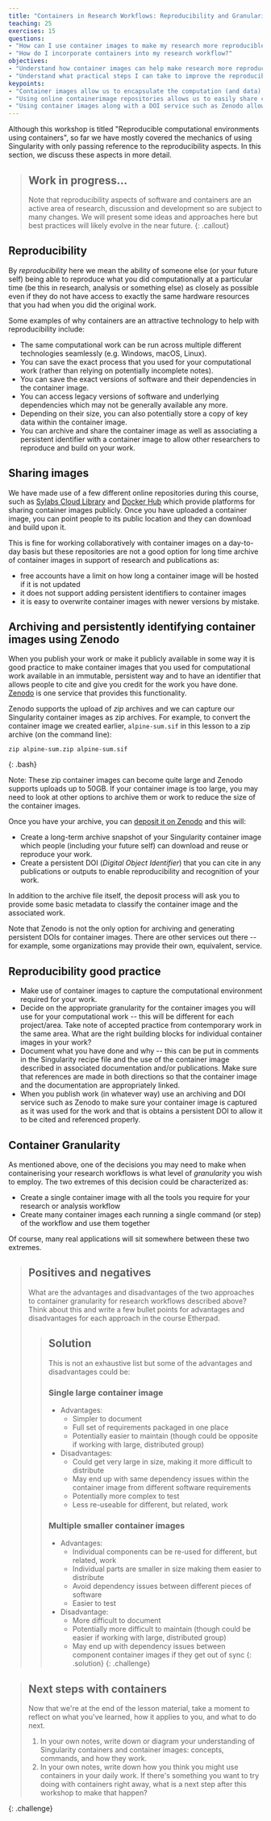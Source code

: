 ```yaml
---
title: "Containers in Research Workflows: Reproducibility and Granularity"
teaching: 25
exercises: 15
questions:
- "How can I use container images to make my research more reproducible?"
- "How do I incorporate containers into my research workflow?"
objectives:
- "Understand how container images can help make research more reproducible."
- "Understand what practical steps I can take to improve the reproducibility of my research using containers."
keypoints:
- "Container images allow us to encapsulate the computation (and data) we have used in our research."
- "Using online containerimage repositories allows us to easily share computational work we have done."
- "Using container images along with a DOI service such as Zenodo allows us to capture our work and enables reproducibility."
---
```


Although this workshop is titled "Reproducible computational environments using containers",
so far we have mostly covered the mechanics of using Singularity with only passing reference to
the reproducibility aspects. In this section, we discuss these aspects in more detail.

> ## Work in progress...
> Note that reproducibility aspects of software and containers are an active area of research,
> discussion and development so are subject to many changes. We will present some ideas and
> approaches here but best practices will likely evolve in the near future.
{: .callout}

## Reproducibility

By *reproducibility* here we mean the ability of someone else (or your future self) being able to reproduce
what you did computationally at a particular time (be this in research, analysis or something else)
as closely as possible even if they do not have access to exactly the same hardware resources
that you had when you did the original work.

Some examples of why containers are an attractive technology to help with reproducibility include:

  - The same computational work can be run across multiple different technologies seamlessly (e.g. Windows, macOS, Linux).
  - You can save the exact process that you used for your computational work (rather than relying on potentially incomplete notes).
  - You can save the exact versions of software and their dependencies in the container image.
  - You can access legacy versions of software and underlying dependencies which may not be generally available any more.
  - Depending on their size, you can also potentially store a copy of key data within the container image.
  - You can archive and share the container image as well as associating a persistent identifier with a container image
    to allow other researchers to reproduce and build on your work.

## Sharing images

We have made use of a few different online repositories during this course, such as [Sylabs Cloud Library](https://cloud.sylabs.io/library) and [Docker Hub](https://hub.docker.com) which provide platforms for sharing container images publicly. Once you have uploaded a container image, you can point people to its public location and they can download and build upon it.

This is fine for working collaboratively with container images on a day-to-day basis but these repositories are not a good option for long time archive of container images in support of research and publications as:

  - free accounts have a limit on how long a container image will be hosted if it is not updated
  - it does not support adding persistent identifiers to container images
  - it is easy to overwrite container images with newer versions by mistake.

## Archiving and persistently identifying container images using Zenodo

When you publish your work or make it publicly available in some way it is good practice to make container images that you used for computational work available in an immutable, persistent way and to have an identifier that allows people to cite and give you credit for the work you have done. [Zenodo](https://zenodo.org/) is one service that provides this functionality.

Zenodo supports the upload of *zip* archives and we can capture our Singularity container images as zip archives. For example, to convert the container image we created earlier, `alpine-sum.sif` in this lesson to a zip archive (on the command line):

~~~
zip alpine-sum.zip alpine-sum.sif
~~~
{: .bash}

Note: These zip container images can become quite large and Zenodo supports uploads up to 50GB. If your container image is too large, you may need to look at other options to archive them or work to reduce the size of the container images.

Once you have your archive, you can [deposit it on Zenodo](https://zenodo.org/deposit/) and this will:

   - Create a long-term archive snapshot of your Singularity container image which people (including your future self) can download and reuse or reproduce your work.
   - Create a persistent DOI (*Digital Object Identifier*) that you can cite in any publications or outputs to enable reproducibility and recognition of your work.

In addition to the archive file itself, the deposit process will ask you to provide some basic metadata to classify the container image and the associated work.

Note that Zenodo is not the only option for archiving and generating persistent DOIs for container images. There are other services out there -- for example, some organizations may provide their own, equivalent, service.

## Reproducibility good practice

   - Make use of container images to capture the computational environment required for your work.
   - Decide on the appropriate granularity for the container images you will use for your computational work -- this will be different for each project/area. Take note of accepted practice from contemporary work in the same area. What are the right building blocks for individual container images in your work?
   - Document what you have done and why -- this can be put in comments in the Singularity recipe file and the use of the container image described in associated documentation and/or publications. Make sure that references are made in both directions so that the container image and the documentation are appropriately linked.
   - When you publish work (in whatever way) use an archiving and DOI service such as Zenodo to make sure your container image is captured as it was used for the work and that is obtains a persistent DOI to allow it to be cited and referenced properly.

## Container Granularity

As mentioned above, one of the decisions you may need to make when containerising your research workflows
is what level of *granularity* you wish to employ. The two extremes of this decision could be characterized
as:

  - Create a single container image with all the tools you require for your research or analysis workflow
  - Create many container images each running a single command (or step) of the workflow and use them together

Of course, many real applications will sit somewhere between these two extremes.

> ## Positives and negatives
> What are the advantages and disadvantages of the two approaches to container granularity for research
> workflows described above? Think about this
> and write a few bullet points for advantages and disadvantages for each approach in the course Etherpad.
> > ## Solution
> > This is not an exhaustive list but some of the advantages and disadvantages could be:
> > ### Single large container image
> > - Advantages:
> >   + Simpler to document
> >   + Full set of requirements packaged in one place
> >   + Potentially easier to maintain (though could be opposite if working with large, distributed group)
> > - Disadvantages:
> >   + Could get very large in size, making it more difficult to distribute
> >   + May end up with same dependency issues within the container image from different software requirements
> >   + Potentially more complex to test
> >   + Less re-useable for different, but related, work
> >
> > ### Multiple smaller container images
> > - Advantages:
> >   + Individual components can be re-used for different, but related, work
> >   + Individual parts are smaller in size making them easier to distribute
> >   + Avoid dependency issues between different pieces of software
> >   + Easier to test
> > - Disadvantage:
> >   + More difficult to document
> >   + Potentially more difficult to maintain (though could be easier if working with large, distributed group)
> >   + May end up with dependency issues between component container images if they get out of sync
> {: .solution}
{: .challenge}

> ## Next steps with containers
>
> Now that we're at the end of the lesson material, take a moment to reflect on
> what you've learned, how it applies to you, and what to do next.
>
> 1. In your own notes, write down or diagram your understanding of Singularity containers and container images:
> concepts, commands, and how they work.
> 2. In your own notes, write down how you think you might
> use containers in your daily work. If there's something you want to try doing with
> containers right away, what is a next step after this workshop to make that happen?
>
{: .challenge}

